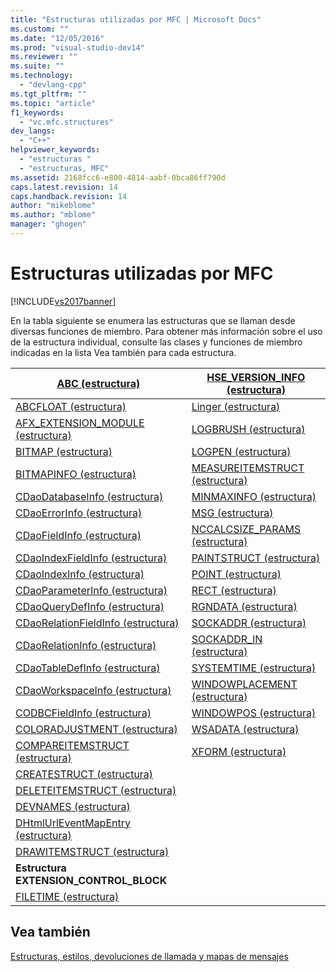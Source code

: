 ```yaml
---
title: "Estructuras utilizadas por MFC | Microsoft Docs"
ms.custom: ""
ms.date: "12/05/2016"
ms.prod: "visual-studio-dev14"
ms.reviewer: ""
ms.suite: ""
ms.technology: 
  - "devlang-cpp"
ms.tgt_pltfrm: ""
ms.topic: "article"
f1_keywords: 
  - "vc.mfc.structures"
dev_langs: 
  - "C++"
helpviewer_keywords: 
  - "estructuras "
  - "estructuras, MFC"
ms.assetid: 2168fcc6-e800-4814-aabf-0bca86ff790d
caps.latest.revision: 14
caps.handback.revision: 14
author: "mikeblome"
ms.author: "mblome"
manager: "ghogen"
---
```

# Estructuras utilizadas por MFC
[!INCLUDE[vs2017banner](../../assembler/inline/includes/vs2017banner.md)]

En la tabla siguiente se enumera las estructuras que se llaman desde diversas funciones de miembro. Para obtener más información sobre el uso de la estructura individual, consulte las clases y funciones de miembro indicadas en la lista Vea también para cada estructura.  
  
|[ABC (estructura)](../../mfc/reference/abc-structure.md)|[HSE_VERSION_INFO (estructura)](../../mfc/reference/hse-version-info-structure.md)|  
|--------------------------------------------------------------------------------------------------------------|-----------------------------------------------------------------------------------------------------------------------------|  
|[ABCFLOAT (estructura)](../../mfc/reference/abcfloat-structure.md)|[Linger (estructura)](../../mfc/reference/linger-structure.md)|  
|[AFX_EXTENSION_MODULE (estructura)](../../mfc/reference/afx-extension-module-structure.md)|[LOGBRUSH (estructura)](../../mfc/reference/logbrush-structure.md)|  
|[BITMAP (estructura)](../../mfc/reference/bitmap-structure.md)|[LOGPEN (estructura)](../../mfc/reference/logpen-structure.md)|  
|[BITMAPINFO (estructura)](../../mfc/reference/bitmapinfo-structure.md)|[MEASUREITEMSTRUCT (estructura)](../../mfc/reference/measureitemstruct-structure.md)|  
|[CDaoDatabaseInfo (estructura)](../../mfc/reference/cdaodatabaseinfo-structure.md)|[MINMAXINFO (estructura)](../../mfc/reference/minmaxinfo-structure.md)|  
|[CDaoErrorInfo (estructura)](../../mfc/reference/cdaoerrorinfo-structure.md)|[MSG (estructura)](../../mfc/reference/msg-structure1.md)|  
|[CDaoFieldInfo (estructura)](../../mfc/reference/cdaofieldinfo-structure.md)|[NCCALCSIZE_PARAMS (estructura)](../../mfc/reference/nccalcsize-params-structure.md)|  
|[CDaoIndexFieldInfo (estructura)](../../mfc/reference/cdaoindexfieldinfo-structure.md)|[PAINTSTRUCT (estructura)](../../mfc/reference/paintstruct-structure.md)|  
|[CDaoIndexInfo (estructura)](../../mfc/reference/cdaoindexinfo-structure.md)|[POINT (estructura)](../../mfc/reference/point-structure1.md)|  
|[CDaoParameterInfo (estructura)](../../mfc/reference/cdaoparameterinfo-structure.md)|[RECT (estructura)](../../mfc/reference/rect-structure1.md)|  
|[CDaoQueryDefInfo (estructura)](../../mfc/reference/cdaoquerydefinfo-structure.md)|[RGNDATA (estructura)](../../mfc/reference/rgndata-structure.md)|  
|[CDaoRelationFieldInfo (estructura)](../../mfc/reference/cdaorelationfieldinfo-structure.md)|[SOCKADDR (estructura)](../../mfc/reference/sockaddr-structure.md)|  
|[CDaoRelationInfo (estructura)](../../mfc/reference/cdaorelationinfo-structure.md)|[SOCKADDR_IN (estructura)](../../mfc/reference/sockaddr-in-structure.md)|  
|[CDaoTableDefInfo (estructura)](../../mfc/reference/cdaotabledefinfo-structure.md)|[SYSTEMTIME (estructura)](SYSTEMTIME%20Structure.xml)
|[CDaoWorkspaceInfo (estructura)](../../mfc/reference/cdaoworkspaceinfo-structure.md)|[WINDOWPLACEMENT (estructura)](../../mfc/reference/windowplacement-structure.md)|  
|[CODBCFieldInfo (estructura)](../../mfc/reference/codbcfieldinfo-structure.md)|[WINDOWPOS (estructura)](../../mfc/reference/windowpos-structure1.md)  
|[COLORADJUSTMENT (estructura)](../../mfc/reference/coloradjustment-structure.md)|[WSADATA (estructura)](../../mfc/reference/wsadata-structure.md)|  
|[COMPAREITEMSTRUCT (estructura)](../../mfc/reference/compareitemstruct-structure.md)|[XFORM (estructura)](../../mfc/reference/xform-structure.md)|  
|[CREATESTRUCT (estructura)](../../mfc/reference/createstruct-structure.md)||  
|[DELETEITEMSTRUCT (estructura)](../../mfc/reference/deleteitemstruct-structure.md)||  
|[DEVNAMES (estructura)](../../mfc/reference/devnames-structure.md)||  
|[DHtmlUrlEventMapEntry (estructura)](../../mfc/reference/dhtmlurleventmapentry-structure.md)||  
|[DRAWITEMSTRUCT (estructura)](../../mfc/reference/drawitemstruct-structure.md)||  
|**Estructura EXTENSION_CONTROL_BLOCK**||  
|[FILETIME (estructura)](../../mfc/reference/filetime-structure.md)  
  
## <a name="see-also"></a>Vea también  
 [Estructuras, estilos, devoluciones de llamada y mapas de mensajes](../../mfc/reference/structures-styles-callbacks-and-message-maps.md)

